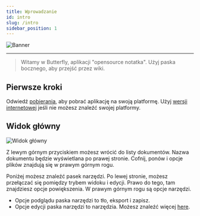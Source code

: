 ```yaml
---
title: Wprowadzanie
id: intro
slug: /intro
sidebar_position: 1
---
```


![Banner](/img/banner.png)

***

> Witamy w Butterfly, aplikacji "opensource notatka".
> Użyj paska bocznego, aby przejść przez wiki.

## Pierwsze kroki

Odwiedź [pobierania](/downloads), aby pobrać aplikację na swoją platformę.
Użyj [wersji internetowej](https://v2.web.butterfly.linwood.dev) jeśli nie możesz znaleźć swojej platformy.

## Widok główny

![Widok główny](main.png)

Z lewym górnym przyciskiem możesz wrócić do listy dokumentów. Nazwa dokumentu będzie wyświetlana po prawej stronie. Cofnij, ponów i opcje plików znajdują się w prawym górnym rogu.

Poniżej możesz znaleźć pasek narzędzi. Po lewej stronie, możesz przełączać się pomiędzy trybem widoku i edycji. Prawo do tego, tam znajdziesz opcje powiększenia. W prawym górnym rogu są opcje narzędzi.

- Opcje podglądu paska narzędzi to tło, eksport i zapisz.
- Opcje edycji paska narzędzi to narzędzia. Możesz znaleźć więcej [here](background).
